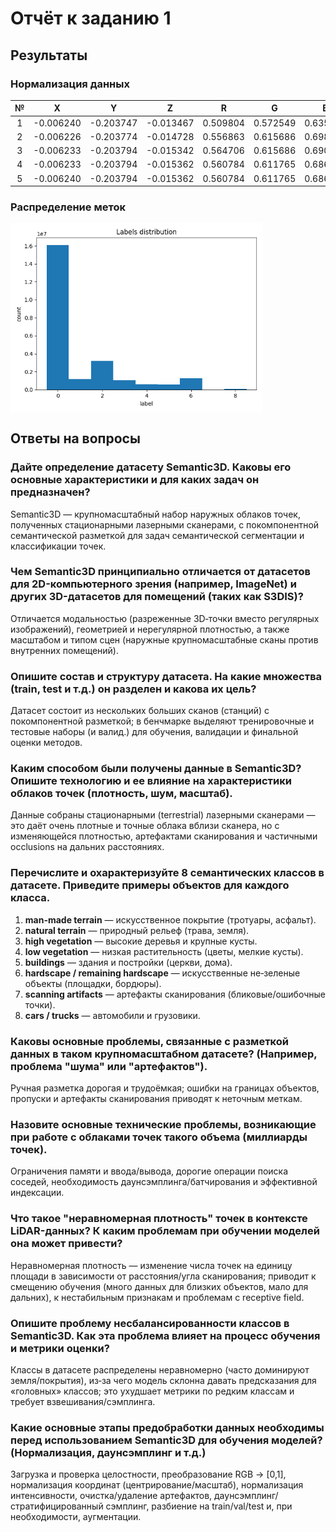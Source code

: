 # Отчёт к заданию 1

## Результаты

### Нормализация данных

| № | X | Y | Z | R | G | B | intensivity | label |
|:-:|:---------:|:---------:|:---------:|:--------:|:--------:|:--------:|:---------:|:-:|
| 1 | -0.006240 | -0.203747 | -0.013467 | 0.509804 | 0.572549 | 0.635294 | -0.065912 | 0 |
| 2 | -0.006226 | -0.203774 | -0.014728 | 0.556863 | 0.615686 | 0.698039 | -0.043778 | 0 |
| 3 | -0.006233 | -0.203794 | -0.015342 | 0.564706 | 0.615686 | 0.690196 | -0.138219 | 0 |
| 4 | -0.006233 | -0.203794 | -0.015362 | 0.560784 | 0.611765 | 0.686275 | -0.079685 | 0 |
| 5 | -0.006240 | -0.203794 | -0.015362 | 0.560784 | 0.611765 | 0.686275 | -0.055583 | 0 |

### Распределение меток

<div style="display:flex; gap:8px; align-items:center;">
  <img src="outputs/labels_hist.png" alt="1" style="width:80%; max-width:800px;">
</div>

## Ответы на вопросы

### Дайте определение датасету Semantic3D. Каковы его основные характеристики и для каких задач он предназначен?
Semantic3D — крупномасштабный набор наружных облаков точек, полученных стационарными лазерными сканерами, с покомпонентной семантической разметкой для задач семантической сегментации и классификации точек.

### Чем Semantic3D принципиально отличается от датасетов для 2D-компьютерного зрения (например, ImageNet) и других 3D-датасетов для помещений (таких как S3DIS)?
Отличается модальностью (разреженные 3D‑точки вместо регулярных изображений), геометрией и нерегулярной плотностью, а также масштабом и типом сцен (наружные крупномасштабные сканы против внутренних помещений).

### Опишите состав и структуру датасета. На какие множества (train, test и т.д.) он разделен и какова их цель?
Датасет состоит из нескольких больших сканов (станций) с покомпонентной разметкой; в бенчмарке выделяют тренировочные и тестовые наборы (и валид.) для обучения, валидации и финальной оценки методов.

### Каким способом были получены данные в Semantic3D? Опишите технологию и ее влияние на характеристики облаков точек (плотность, шум, масштаб).
Данные собраны стационарными (terrestrial) лазерными сканерами — это даёт очень плотные и точные облака вблизи сканера, но с изменяющейся плотностью, артефактами сканирования и частичными occlusions на дальних расстояниях. 

### Перечислите и охарактеризуйте 8 семантических классов в датасете. Приведите примеры объектов для каждого класса.
1. **man-made terrain** — искусственное покрытие (тротуары, асфальт).  
2. **natural terrain** — природный рельеф (трава, земля).  
3. **high vegetation** — высокие деревья и крупные кусты.  
4. **low vegetation** — низкая растительность (цветы, мелкие кусты).  
5. **buildings** — здания и постройки (церкви, дома).  
6. **hardscape / remaining hardscape** — искусственные не‑зеленые объекты (площадки, бордюры).  
7. **scanning artifacts** — артефакты сканирования (бликовые/ошибочные точки).  
8. **cars / trucks** — автомобили и грузовики.

### Каковы основные проблемы, связанные с разметкой данных в таком крупномасштабном датасете? (Например, проблема "шума" или "артефактов").
Ручная разметка дорогая и трудоёмкая; ошибки на границах объектов, пропуски и артефакты сканирования приводят к неточным меткам.

### Назовите основные технические проблемы, возникающие при работе с облаками точек такого объема (миллиарды точек).
Ограничения памяти и ввода/вывода, дорогие операции поиска соседей, необходимость даунсэмплинга/батчирования и эффективной индексации.

### Что такое "неравномерная плотность" точек в контексте LiDAR-данных? К каким проблемам при обучении моделей она может привести?
Неравномерная плотность — изменение числа точек на единицу площади в зависимости от расстояния/угла сканирования; приводит к смещению обучения (много данных для близких объектов, мало для дальних), к нестабильным признакам и проблемам с receptive field. 

### Опишите проблему несбалансированности классов в Semantic3D. Как эта проблема влияет на процесс обучения и метрики оценки?
Классы в датасете распределены неравномерно (часто доминируют земля/покрытия), из‑за чего модель склонна давать предсказания для «головных» классов; это ухудшает метрики по редким классам и требует взвешивания/сэмплинга.

### Какие основные этапы предобработки данных необходимы перед использованием Semantic3D для обучения моделей? (Нормализация, даунсэмплинг и т.д.)
Загрузка и проверка целостности, преобразование RGB -> [0,1], нормализация координат (центрирование/масштаб), нормализация интенсивности, очистка/удаление артефактов, даунсэмплинг/стратифицированный сэмплинг, разбиение на train/val/test и, при необходимости, аугментации.
